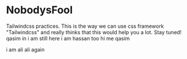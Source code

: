# NobodysFool
Tailwindcss practices.
This is the way we can use css framework "Tailwindcss" and really thinks that this would help you a lot.
Stay tuned!
qasim in
i am still here
i am hassan too
hi me qasim

i am ali
ali again

